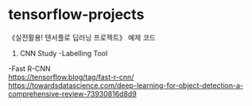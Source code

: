 # tensorflow-projects
《실전활용! 텐서플로 딥러닝 프로젝트》 예제 코드

1. CNN Study
-Labelling Tool 
   
-Fast R-CNN  
   https://tensorflow.blog/tag/fast-r-cnn/
   https://towardsdatascience.com/deep-learning-for-object-detection-a-comprehensive-review-73930816d8d9  
